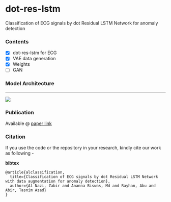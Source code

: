 # dot-res-lstm
Classification of ECG signals by dot Residual LSTM Network for anomaly detection

### Contents

- [x] dot-res-lstm for ECG
- [x] VAE data generation
- [x] Weights 
- [ ] GAN

### Model Architecture

<hr>
<img src="dotreslstm_plot.png" align="middle" />

### Publication

Available @ [paper link](https://www.researchgate.net/publication/337159046_Classification_of_ECG_signals_by_dot_Residual_LSTM_Network_with_data_augmentation_for_anomaly_detection)


### Citation
If you use the code or the repository in your research, kindly cite our work as following - 


**bibtex**

```
@article{alclassification,
  title={Classification of ECG signals by dot Residual LSTM Network with data augmentation for anomaly detection},
  author={Al Nazi, Zabir and Ananna Biswas, Md and Rayhan, Abu and Abir, Tasnim Azad}
}

```
